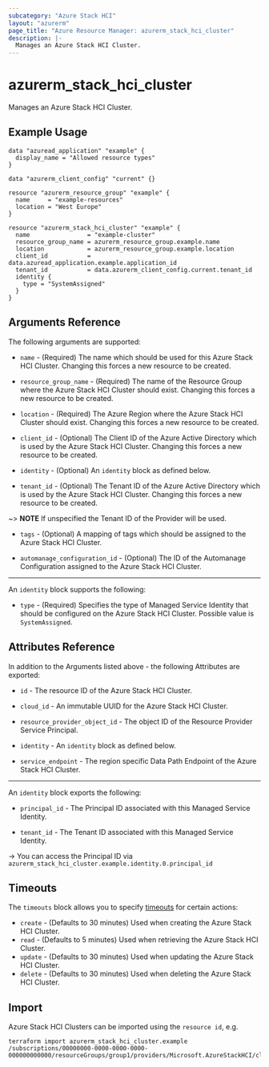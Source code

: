 ```yaml
---
subcategory: "Azure Stack HCI"
layout: "azurerm"
page_title: "Azure Resource Manager: azurerm_stack_hci_cluster"
description: |-
  Manages an Azure Stack HCI Cluster.
---
```


# azurerm_stack_hci_cluster

Manages an Azure Stack HCI Cluster.

## Example Usage

```hcl
data "azuread_application" "example" {
  display_name = "Allowed resource types"
}

data "azurerm_client_config" "current" {}

resource "azurerm_resource_group" "example" {
  name     = "example-resources"
  location = "West Europe"
}

resource "azurerm_stack_hci_cluster" "example" {
  name                = "example-cluster"
  resource_group_name = azurerm_resource_group.example.name
  location            = azurerm_resource_group.example.location
  client_id           = data.azuread_application.example.application_id
  tenant_id           = data.azurerm_client_config.current.tenant_id
  identity {
    type = "SystemAssigned"
  }
}
```

## Arguments Reference

The following arguments are supported:

* `name` - (Required) The name which should be used for this Azure Stack HCI Cluster. Changing this forces a new resource to be created.

* `resource_group_name` - (Required) The name of the Resource Group where the Azure Stack HCI Cluster should exist. Changing this forces a new resource to be created.

* `location` - (Required) The Azure Region where the Azure Stack HCI Cluster should exist. Changing this forces a new resource to be created.

* `client_id` - (Optional) The Client ID of the Azure Active Directory which is used by the Azure Stack HCI Cluster. Changing this forces a new resource to be created.

* `identity` - (Optional) An `identity` block as defined below.

* `tenant_id` - (Optional) The Tenant ID of the Azure Active Directory which is used by the Azure Stack HCI Cluster. Changing this forces a new resource to be created.

~> **NOTE** If unspecified the Tenant ID of the Provider will be used.

* `tags` - (Optional) A mapping of tags which should be assigned to the Azure Stack HCI Cluster.

* `automanage_configuration_id` - (Optional) The ID of the Automanage Configuration assigned to the Azure Stack HCI Cluster.

---

An `identity` block supports the following:

* `type` - (Required) Specifies the type of Managed Service Identity that should be configured on the Azure Stack HCI Cluster. Possible value is `SystemAssigned`.

## Attributes Reference

In addition to the Arguments listed above - the following Attributes are exported:

* `id` - The resource ID of the Azure Stack HCI Cluster.

* `cloud_id` - An immutable UUID for the Azure Stack HCI Cluster.

* `resource_provider_object_id` - The object ID of the Resource Provider Service Principal.

* `identity` - An `identity` block as defined below.

* `service_endpoint` - The region specific Data Path Endpoint of the Azure Stack HCI Cluster.

---

An `identity` block exports the following:

* `principal_id` - The Principal ID associated with this Managed Service Identity.

* `tenant_id` - The Tenant ID associated with this Managed Service Identity.

-> You can access the Principal ID via `azurerm_stack_hci_cluster.example.identity.0.principal_id`

## Timeouts

The `timeouts` block allows you to specify [timeouts](https://www.terraform.io/language/resources/syntax#operation-timeouts) for certain actions:

* `create` - (Defaults to 30 minutes) Used when creating the Azure Stack HCI Cluster.
* `read` - (Defaults to 5 minutes) Used when retrieving the Azure Stack HCI Cluster.
* `update` - (Defaults to 30 minutes) Used when updating the Azure Stack HCI Cluster.
* `delete` - (Defaults to 30 minutes) Used when deleting the Azure Stack HCI Cluster.

## Import

Azure Stack HCI Clusters can be imported using the `resource id`, e.g.

```shell
terraform import azurerm_stack_hci_cluster.example /subscriptions/00000000-0000-0000-0000-000000000000/resourceGroups/group1/providers/Microsoft.AzureStackHCI/clusters/cluster1
```
